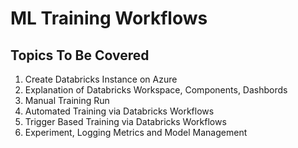 # ML Training Workflows


## Topics To Be Covered

1. Create Databricks Instance on Azure 
2. Explanation of Databricks Workspace, Components, Dashbords
3. Manual Training Run
4. Automated Training via Databricks Workflows
5. Trigger Based Training via Databricks Workflows
6. Experiment, Logging Metrics and Model Management   

